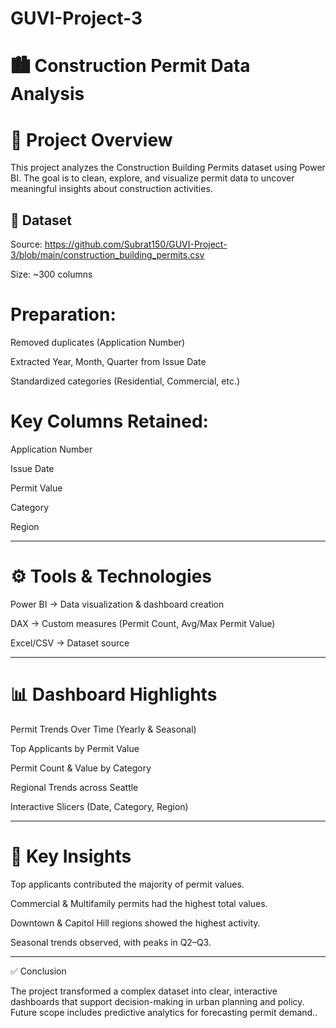 # GUVI-Project-3
# 🏙 Construction Permit Data Analysis

# 📌 Project Overview

This project analyzes the Construction Building Permits dataset using Power BI. The goal is to clean, explore, and visualize permit data to uncover meaningful insights about construction activities.


##  📂 Dataset

Source: https://github.com/Subrat150/GUVI-Project-3/blob/main/construction_building_permits.csv

Size: ~300 columns

# Preparation:

Removed duplicates (Application Number)

Extracted Year, Month, Quarter from Issue Date

Standardized categories (Residential, Commercial, etc.)


# Key Columns Retained:

Application Number

Issue Date

Permit Value

Category

Region



---

# ⚙ Tools & Technologies

Power BI → Data visualization & dashboard creation

DAX → Custom measures (Permit Count, Avg/Max Permit Value)

Excel/CSV → Dataset source



---

# 📊 Dashboard Highlights

Permit Trends Over Time (Yearly & Seasonal)

Top Applicants by Permit Value

Permit Count & Value by Category

Regional Trends across Seattle

Interactive Slicers (Date, Category, Region)



---

# 🔎 Key Insights

Top applicants contributed the majority of permit values.

Commercial & Multifamily permits had the highest total values.

Downtown & Capitol Hill regions showed the highest activity.

Seasonal trends observed, with peaks in Q2–Q3.



---

✅ Conclusion

The project transformed a complex dataset into clear, interactive dashboards that support decision-making in urban planning and policy. Future scope includes predictive analytics for forecasting permit demand..
